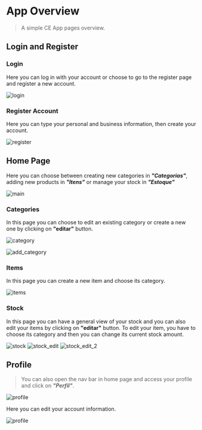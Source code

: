 # App Overview

> A simple CE App pages overview.

## Login and Register

### Login

Here you can log in with your account or choose to go to the register page and register a new account.

![login](../img/ce/ce_login_screen.png)

### Register Account

Here you can type your personal and business information, then create your account.

![register](../img/ce/ce_register_screen.png)

## Home Page

Here you can choose between creating new categories in ***"Categorias"***, adding new products in ***"Itens"*** or manage your stock in ***"Estoque"***

![main](../img/ce/ce_main_screen.png)

### Categories

In this page you can choose to edit an existing category or create a new one by clicking on **"editar"** button.

![category](../img/ce/ce_categories_screen.png)

![add_category](../img/ce/ce_add_categories_screen.png)

### Items

In this page you can create a new item and choose its category.

![items](../img/ce/ce_create_itens_screen.png)

### Stock

In this page you can have a general view of your stock and you can also edit your items by clicking on **"editar"** button. To edit your item, you have to choose its category and then you can change its current stock amount.

![stock](../img/ce/ce_stock_screen.png)
![stock_edit](../img/ce/ce_edit_stock_screen.png)
![stock_edit_2](../img/ce/ce_edit2_stock_screen.png)

## Profile

>You can also open the nav bar in home page and access your profile and click on ***"Perfil"***.

![profile](../img/ce/ce_main_nav_screen.png)

Here you can edit your account information.

![profile](../img/ce/ce_profile_screen.png)
